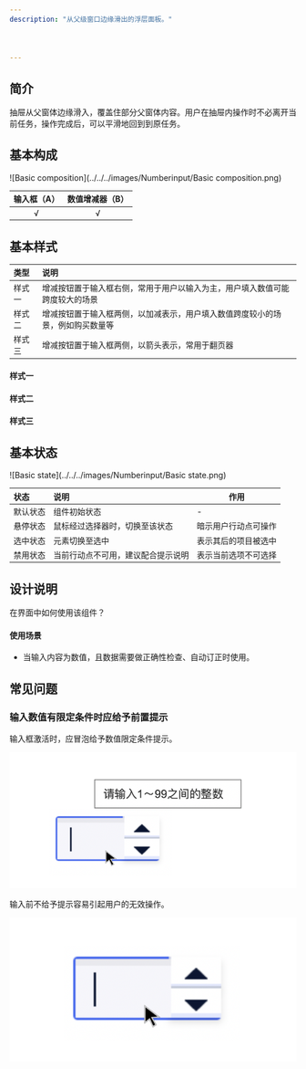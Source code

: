 ```yaml
---
description: "从父级窗口边缘滑出的浮层面板。"



---
```


<!--副标题具体写法见源代码模式-->

## 简介

抽屉从父窗体边缘滑入，覆盖住部分父窗体内容。用户在抽屉内操作时不必离开当前任务，操作完成后，可以平滑地回到到原任务。



## 基本构成

![Basic composition](../../../images/Numberinput/Basic composition.png)

| 输入框（A） | 数值增减器（B） |
| :---------: | :-------------: |
|      √      |        √        |




## 基本样式

| 类型   | 说明                                                         |
| :----- | :----------------------------------------------------------- |
| 样式一 | 增减按钮置于输入框右侧，常用于用户以输入为主，用户填入数值可能跨度较大的场景 |
| 样式二 | 增减按钮置于输入框两侧，以加减表示，用户填入数值跨度较小的场景，例如购买数量等 |
| 样式三 | 增减按钮置于输入框两侧，以箭头表示，常用于翻页器             |

#### 样式一



#### 样式二



#### 样式三



## 基本状态

![Basic state](../../../images/Numberinput/Basic state.png)



| 状态     | 说明                               | 作用                 |
| :------- | :--------------------------------- | -------------------- |
| 默认状态 | 组件初始状态                       | -                    |
| 悬停状态 | 鼠标经过选择器时，切换至该状态     | 暗示用户行动点可操作 |
| 选中状态 | 元素切换至选中                     | 表示其后的项目被选中 |
| 禁用状态 | 当前行动点不可用，建议配合提示说明 | 表示当前选项不可选择 |



## 

## 设计说明

在界面中如何使用该组件？

#### 使用场景    

- 当输入内容为数值，且数据需要做正确性检查、自动订正时使用。





## 常见问题

### 输入数值有限定条件时应给予前置提示



<div class="u-md-flex-without-bg">
   <div class="u-md-mr24">
      <p><i class="u-md-suggested"></i>输入框激活时，应冒泡给予数值限定条件提示。</p>
      <img src="../../../images/Numberinput/15211701.png" alt="image alt" title="desc" />
   </div>
   <div>
      <p><i class="u-md-not-suggested"></i>输入前不给予提示容易引起用户的无效操作。</p>
      <img src="../../../images/Numberinput/15211702.png" alt="image alt" title="desc" />
   </div>
</div>





## 
